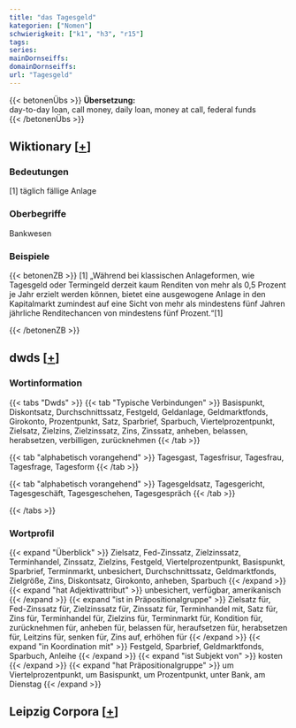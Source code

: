 ```yaml
---
title: "das Tagesgeld"
kategorien: ["Nomen"]
schwierigkeit: ["k1", "h3", "r15"]
tags:
series:
mainDornseiffs:
domainDornseiffs:
url: "Tagesgeld"
---
```


{{< betonenÜbs >}}
**Übersetzung:**  
day-to-day loan, call  money, daily  loan, money at call, federal  funds  
{{< /betonenÜbs >}}

## Wiktionary [[+](https://de.wiktionary.org/wiki/Tagesgeld)]

### Bedeutungen
[1] täglich fällige Anlage  

### Oberbegriffe
Bankwesen  

### Beispiele
{{< betonenZB >}}
[1] „Während bei klassischen Anlageformen, wie Tagesgeld oder Termingeld derzeit kaum Renditen von mehr als 0,5 Prozent je Jahr erzielt werden können, bietet eine ausgewogene Anlage in den Kapitalmarkt zumindest auf eine Sicht von mehr als mindestens fünf Jahren jährliche Renditechancen von mindestens fünf Prozent.“[1]  

{{< /betonenZB >}}


## dwds [[+](https://www.dwds.de/wb/Tagesgeld)]

### Wortinformation
{{< tabs "Dwds" >}}
{{< tab "Typische Verbindungen" >}}
Basispunkt, Diskontsatz, Durchschnittssatz, Festgeld, Geldanlage, Geldmarktfonds, Girokonto, Prozentpunkt, Satz, Sparbrief, Sparbuch, Viertelprozentpunkt, Zielsatz, Zielzins, Zielzinssatz, Zins, Zinssatz, anheben, belassen, herabsetzen, verbilligen, zurücknehmen
{{< /tab >}}

{{< tab "alphabetisch vorangehend" >}}
Tagesgast, Tagesfrisur, Tagesfrau, Tagesfrage, Tagesform
{{< /tab >}}

{{< tab "alphabetisch vorangehend" >}}
Tagesgeldsatz, Tagesgericht, Tagesgeschäft, Tagesgeschehen, Tagesgespräch
{{< /tab >}}

{{< /tabs >}}

### Wortprofil
{{< expand "Überblick" >}} Zielsatz, Fed-Zinssatz, Zielzinssatz, Terminhandel, Zinssatz, Zielzins, Festgeld, Viertelprozentpunkt, Basispunkt, Sparbrief, Terminmarkt, unbesichert, Durchschnittssatz, Geldmarktfonds, Zielgröße, Zins, Diskontsatz, Girokonto, anheben, Sparbuch {{< /expand >}}
{{< expand "hat Adjektivattribut" >}} unbesichert, verfügbar, amerikanisch {{< /expand >}}
{{< expand "ist in Präpositionalgruppe" >}} Zielsatz für, Fed-Zinssatz für, Zielzinssatz für, Zinssatz für, Terminhandel mit, Satz für, Zins für, Terminhandel für, Zielzins für, Terminmarkt für, Kondition für, zurücknehmen für, anheben für, belassen für, heraufsetzen für, herabsetzen für, Leitzins für, senken für, Zins auf, erhöhen für {{< /expand >}}
{{< expand "in Koordination mit" >}} Festgeld, Sparbrief, Geldmarktfonds, Sparbuch, Anleihe {{< /expand >}}
{{< expand "ist Subjekt von" >}} kosten {{< /expand >}}
{{< expand "hat Präpositionalgruppe" >}} um Viertelprozentpunkt, um Basispunkt, um Prozentpunkt, unter Bank, am Dienstag {{< /expand >}}

## Leipzig Corpora [[+](https://corpora.uni-leipzig.de/en/res?word=Tagesgeld&corpusId=deu_newscrawl-public_2018)]

